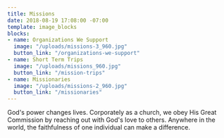 ```yaml
---
title: Missions
date: 2018-08-19 17:08:00 -07:00
template: image_blocks
blocks:
- name: Organizations We Support
  image: "/uploads/missions-3_960.jpg"
  button_link: "/organizations-we-support"
- name: Short Term Trips
  image: "/uploads/missions_960.jpg"
  button_link: "/mission-trips"
- name: Missionaries
  image: "/uploads/missions-2_960.jpg"
  button_link: "/missionaries"
---
```


God's power changes lives. Corporately as a church, we obey His Great Commission by reaching out with God's love to others. Anywhere in the world, the faithfulness of one individual can make a difference. 
